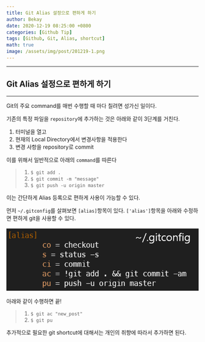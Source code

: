 ```yaml
---
title: Git Alias 설정으로 편하게 하기
author: Bekay
date: 2020-12-19 08:25:00 +0800
categories: [Github Tip]
tags: [Github, Git, Alias, shortcut]
math: true
image: /assets/img/post/201219-1.png
---
```



---
## Git Alias 설정으로 편하게 하기
---
Git의 주요 command를 매번 수행할 때 마다 칠려면 성가신 일이다.

기존의 특정 파일을 `repository`에 추가하는 것은 아래와 같이 3단계를 거친다.

1. 터미널을 열고
2. 현재의 Local Directory에서 변경사항을 적용한다
3. 변경 사항을 repository로 commit

이를 위해서 일반적으로 아래의 `command`를 따른다
>1. `$ git add .`
>2. `$ git commit -m "message"`
>3. `$ git push -u origin master` 


이는 간단하게 Alias 등록으로 편하게 사용이 가능할 수 있다.

먼저 `~/.gitconfig`를 살펴보면 `[alias]`항목이 있다.
`['alias']`항목을 아래와 수정하면 편하게 git을 사용할 수 있다.

![Desktop View](/assets/img/post/201219-1.png)

아래와 같이 수행하면 끝!
>1. `$ git ac "new_post"`
>2. `$ git pu`

추가적으로 필요한 git shortcut에 대해서는 개인의 취향에 따라서 추가하면 된다.